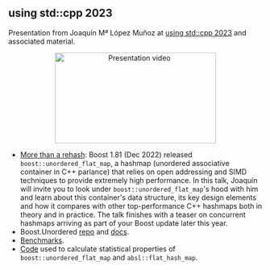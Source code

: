 using std::cpp 2023
-------------------

Presentation from Joaquín Mª López Muñoz at [using std::cpp 2023](https://eventos.uc3m.es/93418/detail/using-std-cpp-2023.html)
and associated material.

<p align="center"><a href="https://youtu.be/Rg8MZ5pJIJA" target="_blank">
 <img src="https://img.youtube.com/vi/Rg8MZ5pJIJA/mqdefault.jpg" alt="Presentation video" width="320" height="180"/>
</a></p>

* [More than a rehash](https://github.com/joaquintides/usingstdcpp2023/raw/main/More%20than%20a%20rehash.pdf):
Boost 1.81 (Dec 2022) released `boost::unordered_flat_map`, a hashmap (unordered associative
container in C++ parlance) that relies on open addressing and SIMD techniques to provide
extremely high performance. In this talk, Joaquín will invite you to look under
`boost::unordered_flat_map`'s hood with him and learn about this container's data structure,
its key design elements and how it compares with other top-performance C++ hashmaps both in
theory and in practice. The talk finishes with a teaser on concurrent hashmaps arriving as
part of your Boost update later this year.
* Boost.Unordered [repo](https://github.com/boostorg/unordered/) and [docs](https://www.boost.org/libs/unordered/).
* [Benchmarks](https://github.com/boostorg/boost_unordered_benchmarks).
* [Code](https://github.com/joaquintides/boost_unordered_flat_map_stats) used to calculate
statistical properties of `boost::unordered_flat_map` and `absl::flat_hash_map`. 
